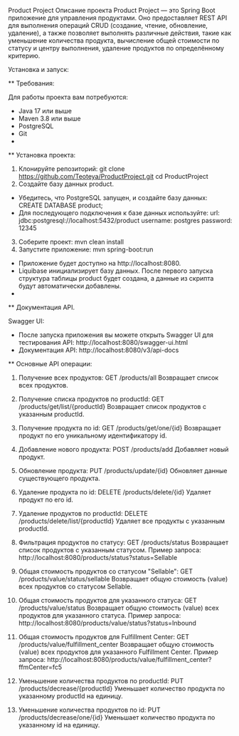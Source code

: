 Product Project
Описание проекта
Product Project — это Spring Boot приложение для управления продуктами. Оно предоставляет REST API для выполнения операций CRUD (создание, чтение, обновление, удаление), а также позволяет выполнять различные действия, такие как уменьшение количества продукта, вычисление общей стоимости по статусу и центру выполнения, удаление продуктов по определённому критерию.

Установка и запуск:

** Требования:

Для работы проекта вам потребуются:
- Java 17 или выше
- Maven 3.8 или выше
- PostgreSQL
- Git
- 
 ** Установка проекта:
  
1. Клонируйте репозиторий:
git clone https://github.com/Teoteya/ProductProject.git
cd ProductProject
2. Создайте базу данных product.
- Убедитесь, что PostgreSQL запущен, и создайте базу данных:
CREATE DATABASE product;
- Для последующего подключения к базе данных используйте:
    url: jdbc:postgresql://localhost:5432/product
    username: postgres
    password: 12345
3. Соберите проект: mvn clean install
4. Запустите приложение: mvn spring-boot:run
 - Приложение будет доступно на http://localhost:8080.
 - Liquibase инициализирует базу данных. После первого запуска структура таблицы product будет создана, а данные из скрипта будут автоматически добавлены.
 - 
** Документация API.
   
  Swagger UI:
  
- После запуска приложения вы можете открыть Swagger UI для тестирования API:
http://localhost:8080/swagger-ui.html
- Документация API: http://localhost:8080/v3/api-docs

** Основные API операции:

1. Получение всех продуктов:
GET /products/all
Возвращает список всех продуктов.

2. Получение списка продуктов по productId:
GET /products/get/list/{productId}
Возвращает список продуктов с указанным productId.

3. Получение продукта по id:
GET /products/get/one/{id}
Возвращает продукт по его уникальному идентификатору id.

4. Добавление нового продукта:
POST /products/add
Добавляет новый продукт.

5. Обновление продукта:
PUT /products/update/{id}
Обновляет данные существующего продукта.

6. Удаление продукта по id:
DELETE /products/delete/{id}
Удаляет продукт по его id.

7. Удаление продуктов по productId:
DELETE /products/delete/list/{productId}
Удаляет все продукты с указанным productId.

8. Фильтрация продуктов по статусу:
GET /products/status
Возвращает список продуктов с указанным статусом.
Пример запроса:
http://localhost:8080/products/status?status=Sellable

9. Общая стоимость продуктов со статусом "Sellable":
GET /products/value/status/sellable
Возвращает общую стоимость (value) всех продуктов со статусом Sellable.

10. Общая стоимость продуктов для указанного статуса:
GET /products/value/status
Возвращает общую стоимость (value) всех продуктов для указанного статуса.
Пример запроса:
http://localhost:8080/products/value/status?status=Inbound

11. Общая стоимость продуктов для Fulfillment Center:
GET /products/value/fulfillment_center
Возвращает общую стоимость (value) всех продуктов для указанного Fulfillment Center.
Пример запроса:
http://localhost:8080/products/value/fulfillment_center?ffmCenter=fc5

12. Уменьшение количества продуктов по productId:
PUT /products/decrease/{productId}
Уменьшает количество продукта по указанному productId на единицу.

13. Уменьшение количества продуктов по id:
PUT /products/decrease/one/{id}
Уменьшает количество продукта по указанному id на единицу.
